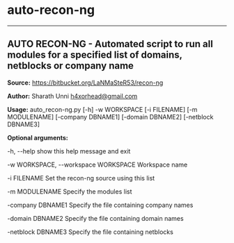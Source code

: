 # auto-recon-ng
---------------------------------------------------------------------------------------------------------------
AUTO RECON-NG - Automated script to run all modules for a specified list of domains, netblocks or company name
---------------------------------------------------------------------------------------------------------------

**Source:** https://bitbucket.org/LaNMaSteR53/recon-ng

**Author:** Sharath Unni <h4xorhead@gmail.com>

**Usage:** auto_recon-ng.py [-h] -w WORKSPACE [-i FILENAME] [-m MODULENAME] [-company DBNAME1] [-domain DBNAME2] [-netblock DBNAME3]

**Optional arguments:**

  -h, --help            show this help message and exit
  
  -w WORKSPACE, --workspace WORKSPACE Workspace name
  
  -i FILENAME           Set the recon-ng source using this list
  
  -m MODULENAME         Specify the modules list
  
  -company DBNAME1      Specify the file containing company names
  
  -domain DBNAME2       Specify the file containing domain names
  
  -netblock DBNAME3     Specify the file containing netblocks
  
